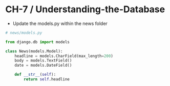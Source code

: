 CH-7 / Understanding-the-Database
========================================================

* Update the models.py within the news folder

```python
# news/models.py

from django.db import models

class News(models.Model):
    headline = models.CharField(max_length=200)
    body = models.TextField()
    date = models.DateField()

    def __str__(self):
        return self.headline

```

